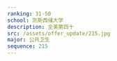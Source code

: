 ```yaml
---
ranking: 31-50
school: 凯斯西储大学
description: 全美第四十
src: /assets/offer_update/215.jpg
major: 公共卫生
sequence: 215
---
```

